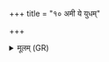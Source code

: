 +++
title = "१० अमी ये युधम्"

+++
<details><summary>मूलम् (GR)</summary>

अमी ये युधम् आयन्ति  
केतून् कृत्वानीकशः ।  
इन्द्रस् तान् पर्य् अहार् दाम्ना  
तान् अग्ने सन्द्या त्वम् ॥
</details>